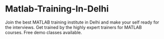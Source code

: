 # Matlab-Training-In-Delhi
Join the best MATLAB training institute in Delhi and make your self ready for the interviews. Get trained by the highly expert trainers for MATLAB courses. Free demo classes available.
